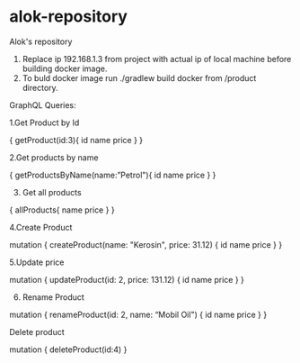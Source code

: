 # alok-repository
Alok's repository

1. Replace ip 192.168.1.3 from project with actual ip of local machine before building docker image.
2. To buld docker image run ./gradlew build docker from <REPO>/product directory.
  
  
  GraphQL Queries:
  
  1.Get Product by Id

{ 
  getProduct(id:3){
    id
    name
    price
  }
}

2.Get products by name

{ 
  getProductsByName(name:”Petrol"){
    id
    name
    price
  }
}

3. Get all products


{
  allProducts{
    name
    price
  }
}


4.Create Product 

 mutation {
  createProduct(name: "Kerosin", price: 31.12) {
    id
    name
    price
  }
}

5.Update price

 mutation {
  updateProduct(id: 2, price: 131.12) {
    id
    name
    price
  }
}

6. Rename Product

 mutation {
  renameProduct(id: 2, name: “Mobil Oil") {
    id
    name
    price
  }
}

Delete product

mutation {
  deleteProduct(id:4)
}

